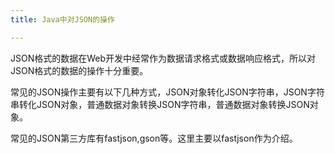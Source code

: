 ```yaml
---
title: Java中对JSON的操作

---
```

JSON格式的数据在Web开发中经常作为数据请求格式或数据响应格式，所以对JSON格式的数据的操作十分重要。

常见的JSON操作主要有以下几种方式，JSON对象转化JSON字符串，JSON字符串转化JSON对象，普通数据对象转换JSON字符串，普通数据对象转换JSON对象。

常见的JSON第三方库有fastjson,gson等。这里主要以fastjson作为介绍。
